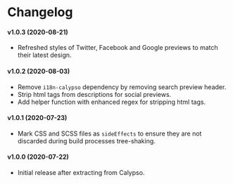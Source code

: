 Changelog
========

#### v1.0.3 (2020-08-21)
- Refreshed styles of Twitter, Facebook and Google previews to match their latest design.

#### v1.0.2 (2020-08-03)
- Remove `i18n-calypso` dependency by removing search preview header.
- Strip html tags from descriptions for social previews.
- Add helper function with enhanced regex for stripping html tags.

#### v1.0.1 (2020-07-23)
- Mark CSS and SCSS files as `sideEffects` to ensure they are not discarded during build processes tree-shaking.


#### v1.0.0 (2020-07-22)
- Initial release after extracting from Calypso.
